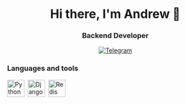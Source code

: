 <div id="header" align="center">
	<h1>Hi there, I'm Andrew 👋</h1>
	<h3>Backend Developer</h3>
</div>
<div id="socials" align="center">
	<a href="https://t.me/andrew95qq">
		<img src="https://img.shields.io/badge/Telegram-blue?style=for-the-badge&logo=telegram&logoColor=white" alt="Telegram"/>
	</a>
</div>

### Languages and tools
<img src="https://cdn.jsdelivr.net/gh/devicons/devicon@latest/icons/python/python-original.svg"
title="Python" width="40" height="40" />&nbsp;
<img src="https://cdn.jsdelivr.net/gh/devicons/devicon@latest/icons/django/django-plain.svg"
title="Django" width="40" height="40" />&nbsp;
<img src="https://cdn.jsdelivr.net/gh/devicons/devicon@latest/icons/redis/redis-original.svg"
title="Redis" width="40" height="40" />&nbsp;

